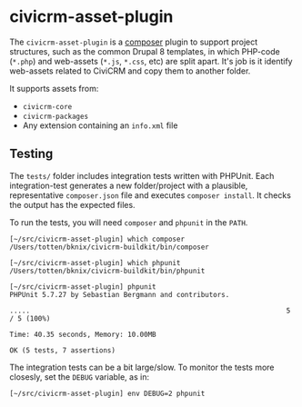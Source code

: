 # civicrm-asset-plugin

The `civicrm-asset-plugin` is a [composer](https://getcomposer.org/) plugin
to support project structures, such as the common Drupal 8 templates, in
which PHP-code (`*.php`) and web-assets (`*.js`, `*.css`, etc) are split
apart.  It's job is it identify web-assets related to CiviCRM and copy them
to another folder.

It supports assets from:

* `civicrm-core`
* `civicrm-packages`
* Any extension containing an `info.xml` file

## Testing

The `tests/` folder includes integration tests written with PHPUnit.  Each
integration-test generates a new folder/project with a plausible,
representative `composer.json` file and executes `composer install`. It
checks the output has the expected files.

To run the tests, you will need `composer` and `phpunit` in the `PATH`.

```
[~/src/civicrm-asset-plugin] which composer
/Users/totten/bknix/civicrm-buildkit/bin/composer

[~/src/civicrm-asset-plugin] which phpunit
/Users/totten/bknix/civicrm-buildkit/bin/phpunit

[~/src/civicrm-asset-plugin] phpunit
PHPUnit 5.7.27 by Sebastian Bergmann and contributors.

.....                                                               5 / 5 (100%)

Time: 40.35 seconds, Memory: 10.00MB

OK (5 tests, 7 assertions)
```

The integration tests can be a bit large/slow. To monitor the tests more
closesly, set the `DEBUG` variable, as in:

```
[~/src/civicrm-asset-plugin] env DEBUG=2 phpunit
```
